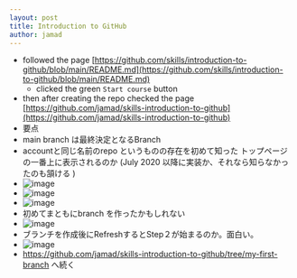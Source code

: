 ```yaml
---
layout: post
title: Introduction to GitHub
author: jamad
---
```

<link rel="stylesheet" type="text/css" href="/assets/css/theme.css">


* followed the page [https://github.com/skills/introduction-to-github/blob/main/README.md](https://github.com/skills/introduction-to-github/blob/main/README.md)
  * clicked the green `Start course` button
* then after creating the repo checked the page [https://github.com/jamad/skills-introduction-to-github](https://github.com/jamad/skills-introduction-to-github)
 * 要点
 * main branch は最終決定となるBranch
 * accountと同じ名前のrepo というものの存在を初めて知った トップページの一番上に表示されるのか  (July 2020 以降に実装か、それなら知らなかったのも頷ける )
  * ![image](https://github.com/jamad/jamad.github.io/assets/949913/82e7ecc0-8050-41d8-9b31-9d25215f9edf)
  * ![image](https://github.com/jamad/jamad.github.io/assets/949913/4d7cf8d8-1e52-443c-beaa-d93160498e2a)
  * ![image](https://github.com/jamad/jamad.github.io/assets/949913/cc069bbe-1b74-4fe7-a443-5d0fd4625afc)
* 初めてまともにbranch を作ったかもしれない
 * ![image](https://github.com/jamad/jamad.github.io/assets/949913/48349b9b-5edd-463d-b9c2-7ee719229bdb)
 * ブランチを作成後にRefreshするとStep２が始まるのか。面白い。
  * ![image](https://github.com/jamad/jamad.github.io/assets/949913/b55c6435-84ae-409b-af8d-8fe9d2853d6f)
  * https://github.com/jamad/skills-introduction-to-github/tree/my-first-branch へ続く

 



  
